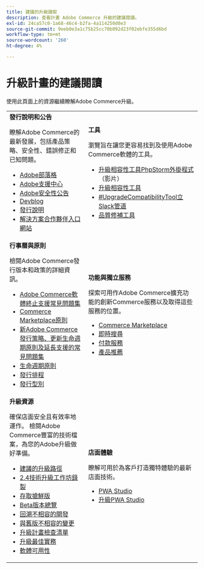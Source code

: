 ```yaml
---
title: 建議的升級讀取
description: 查看計畫 Adobe Commerce 升級的建議閱讀。
exl-id: 24ca57c0-1a68-46c4-b2fa-4a114250d0e3
source-git-commit: 9eeb0e3a1c75b25cc70b092d23f02ebfe355d6bd
workflow-type: tm+mt
source-wordcount: '260'
ht-degree: 4%

---
```


# 升級計畫的建議閱讀

使用此頁面上的資源繼續瞭解Adobe Commerce升級。

<table>
  <tbody>
    <tr>
      <td><strong>發行說明和公告</strong>
        <p>瞭解Adobe Commerce的最新發展，包括產品策略、安全性、錯誤修正和已知問題。</p>
          <ul>
            <li><a href="https://blog.adobe.com/">Adobe部落格</a></li>
            <li><a href="https://experienceleague.adobe.com/docs/commerce-knowledge-base/kb/overview.html">Adobe支援中心</a></li>
            <li><a href="https://helpx.adobe.com/security/security-bulletin.html">Adobe安全性公告</a></li>
            <li><a href="https://community.magento.com/t5/Magento-DevBlog/bg-p/devblog">Devblog</a></li>
            <li><a href="https://experienceleague.adobe.com/docs/commerce-operations/release/notes/overview.html">發行說明</a></li>
            <li><a href="https://solutionpartners.adobe.com/solution-partners.html">解決方案合作夥伴入口網站</a></li>
          </ul>
        </td>
      <td><strong>工具</strong>
        <p>瀏覽旨在讓您更容易找到及使用Adobe Commerce軟體的工具。</p>
          <ul>
            <li><a href="https://experienceleague.adobe.com/docs/commerce-learn/tutorials/uct-phpstorm.html">升級相容性工具PhpStorm外掛程式</a> （影片）</li>
            <li><a href="../upgrade-compatibility-tool/overview.md">升級相容性工具</a></li>
            <li><a href="https://magentocommeng.slack.com/archives/C019Y143U9F">#UpgradeCompatibilityTool立Slack管道</a></li>
            <li><a href="../../tools/quality-patches-tool/usage.md">品質修補工具</a></li>
          </ul>
      </td>
    </tr>
    <tr>
      <td><strong>行事曆與原則</strong>
        <p>檢閱Adobe Commerce發行版本和政策的詳細資訊。</p>
          <ul>
            <li><a href="https://experienceleague.adobe.com/docs/commerce-knowledge-base/kb/faq/adobe-commerce-eos-policy-faq.html">Adobe Commerce軟體終止支援常見問題集</a></li>
            <li><a href="https://developer.adobe.com/commerce/marketplace/guides/sellers/compatibility/requirements/">Commerce Marketplace原則</a></li>
            <li><a href="https://experienceleague.adobe.com/docs/commerce-knowledge-base/kb/faq/adobe-commerce-release-strategy-lifecycle-policy.html">新Adobe Commerce發行策略、更新生命週期原則及延長支援的常見問題集</a></li>
            <li><a href="https://www.adobe.com/content/dam/cc/en/legal/terms/enterprise/pdfs/Adobe-Commerce-Software-Lifecycle-Policy.pdf">生命週期原則</a></li>
            <li><a href="../../release/schedule.md">發行排程</a></li>
            <li><a href="../../release/versioning-policy.md">發行型別</a></li>
          </ul>
        </td>
      <td><strong>功能與獨立服務</strong>
        <p>探索可用作Adobe Commerce擴充功能的創新Commerce服務以及取得這些服務的位置。</p>
          <ul>
            <li><a href="https://marketplace.magento.com/">Commerce Marketplace</a></li>
            <li><a href="https://marketplace.magento.com/magento-live-search.html">即時搜尋</a></li>
            <li><a href="https://marketplace.magento.com/magento-payment-services.html">付款服務</a></li>
            <li><a href="https://marketplace.magento.com/magento-product-recommendations.html">產品推薦</a></li>
          </ul>
      </td>
    </tr>
    <tr>
      <td><strong>升級資源</strong>
        <p>確保店面安全且有效率地運作。 檢閱Adobe Commerce豐富的技術檔案，為您的Adobe升級做好準備。</p>
          <ul>
            <li><a href="recommended-upgrade-paths.md">建議的升級路徑</a></li>
            <li><a href="https://experienceleague.adobe.com/docs/commerce-learn/tutorials/upgrade-workshop.html?lang=en">2.4技術升級工作坊錄製</a></li>
            <li><a href="https://experienceleague.adobe.com/docs/commerce-knowledge-base/kb/troubleshooting/miscellaneous/cannot-access-the-latest-magento-commerce-pre-release.html">存取搶鮮版</a></li>
            <li><a href="../../release/beta.md">Beta版本總覽</a></li>
            <li><a href="https://developer.adobe.com/commerce/contributor/guides/code-contributions/backward-compatibility-policy/">回溯不相容的開發</a></li>
            <li><a href="https://developer.adobe.com/commerce/php/development/backward-incompatible-changes/">與舊版不相容的變更</a></li>
            <li><a href="../../implementation-playbook/best-practices/maintenance/upgrade-checklist.md">升級計畫檢查清單</a></li>
            <li><a href="../prepare/best-practices.md">升級最佳實務</a></li>
            <li><a href="../../release/product-availability.md">軟體可用性</a></li>
          </ul>
      </td>
      <td><strong>店面體驗</strong>
        <p>瞭解可用於為客戶打造獨特體驗的最新店面技術。</p>
          <ul>
            <li><a href="https://developer.adobe.com/commerce/pwa-studio/">PWA Studio</a></li>
            <li><a href="https://developer.adobe.com/commerce/pwa-studio/guides/upgrading-versions">升級PWA Studio</a></li>
          </ul>
      </td>
    </tr>
  </tbody>
</table>
